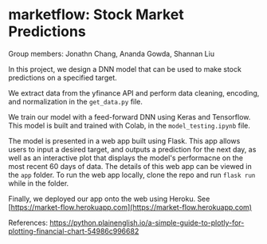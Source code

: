 # marketflow: Stock Market Predictions
Group members: Jonathn Chang, Ananda Gowda, Shannan Liu

In this project, we design a DNN model that can be used to make stock predictions on a specified target. 

We extract data from the yfinance API and perform data cleaning, encoding, and normalization in the `get_data.py` file. 

We train our model with a feed-forward DNN using Keras and Tensorflow. This model is built and trained with Colab, in the `model_testing.ipynb` file.

The model is presented in a web app built using Flask. This app allows users to input a desired target, and outputs a prediction for the next day, as well as an interactive plot that displays the model's performacne on the most recent 60 days of data. The details of this web app can be viewed in the `app` folder. To run the web app locally, clone the repo and run `flask run` while in the folder.

Finally, we deployed our app onto the web using Heroku. See [https://market-flow.herokuapp.com](https://market-flow.herokuapp.com)

References:
https://python.plainenglish.io/a-simple-guide-to-plotly-for-plotting-financial-chart-54986c996682
